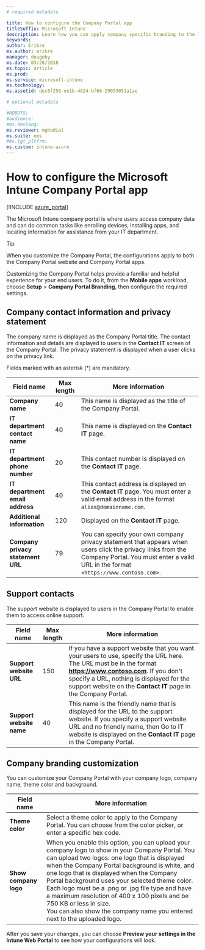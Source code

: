 ```yaml
---
# required metadata

title: How to configure the Company Portal app
titleSuffix: Microsoft Intune
description: Learn how you can apply company specific branding to the Intune Company Portal app.
keywords:
author: Erikre
ms.author: erikre
manager: dougeby
ms.date: 03/28/2018
ms.topic: article
ms.prod:
ms.service: microsoft-intune
ms.technology:
ms.assetid: dec6f258-ee1b-4824-bf66-29053051a1ae

# optional metadata

#ROBOTS:
#audience:
#ms.devlang:
ms.reviewer: mghadial
ms.suite: ems
#ms.tgt_pltfrm:
ms.custom: intune-azure
---
```


# How to configure the Microsoft Intune Company Portal app

[!INCLUDE [azure_portal](./includes/azure_portal.md)]

The Microsoft Intune company portal is where users access company data and can do common tasks like enrolling devices, installing apps, and locating information for assistance from your IT department.		

> [!Tip]		
> When you customize the Company Portal, the configurations apply to both the Company Portal website and Company Portal apps.		

Customizing the Company Portal helps provide a familiar and helpful experience for your end users. To do it, from the **Mobile apps** workload, choose  **Setup** > **Company Portal Branding**, then configure the required settings.		

## Company contact information and privacy statement		
The company name is displayed as the Company Portal title. The contact information and details are displayed to users in the **Contact IT** screen of the Company Portal. The privacy statement is displayed when a user clicks on the privacy link.

Fields marked with an asterisk (*) are mandatory.		


| Field name | Max length | More information |
|---|---|---|
|**Company name**| 40 | This name is displayed as the title of the Company Portal. |
|**IT department contact name** | 40 | This name is displayed on the **Contact IT** page. |
|**IT department phone number** | 20 | This contact number is displayed on the **Contact IT** page. |
|**IT department email address**| 40 | This contact address is displayed on the **Contact IT** page. You must enter a valid email address in the format `alias@domainname.com`. |
| **Additional information**|    120     | Displayed on the **Contact IT** page. |
| **Company privacy statement URL** |     79     | You can specify your own company privacy statement that appears when users click the privacy links from the Company Portal. You must enter a valid URL in the format `<https://www.contoso.com>`. |

## Support contacts		
The support website is displayed to users in the Company Portal to enable them to access online support.		

|Field name|Max length|More information|
|---|---|---|
|**Support website URL**|150|If you have a support website that you want your users to use, specify the URL here. The URL must be in the format **https://www.contoso.com**. If you don't specify a URL, nothing is displayed for the support website on the **Contact IT** page in the Company Portal.|
|**Support website name**|40|This name is the friendly name that is displayed for the URL to the support website. If you specify a support website URL and no friendly name, then Go to IT website is displayed on the **Contact IT** page in the Company Portal.

## Company branding customization		
You can customize your Company Portal with your company logo, company name, theme color and background.		

|Field name|More information|
|---|---|
|**Theme color**|Select a theme color to apply to the Company Portal. You can choose from the color picker, or enter a specific hex code.|
|**Show company logo**|When you enable this option, you can upload your company logo to show in your Company Portal. You can upload two logos: one logo that is displayed when the Company Portal background is white, and one logo that is displayed when the Company Portal background uses your selected theme color. Each logo must be a .png or .jpg file type and have a maximum resolution of 400 x 100 pixels and be 750 KB or less in size.<br>You can also show the company name you entered next to the uploaded logo.|

After you save your changes, you can choose **Preview your settings in the Intune Web Portal** to see how your configurations will look.
